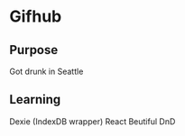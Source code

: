 # Gifhub

## Purpose

Got drunk in Seattle

## Learning

Dexie (IndexDB wrapper)
React Beutiful DnD
